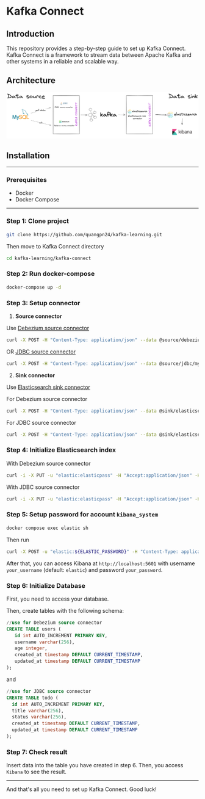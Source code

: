 # Kafka Connect
## Introduction
This repository provides a step-by-step guide to set up Kafka Connect. Kafka Connect is a framework to stream data between Apache Kafka and other systems in a reliable and scalable way.

## Architecture
![](./assets/architecture.png)
## Installation

---
### Prerequisites
- Docker
- Docker Compose
---

### Step 1: Clone project
```bash 
git clone https://github.com/quangpn24/kafka-learning.git 
```
Then move to Kafka Connect directory 
```bash
cd kafka-learning/kafka-connect
```
### Step 2: Run docker-compose
```bash
docker-compose up -d
```

### Step 3: Setup connector
1. **Source connector**

Use [Debezium source connector](https://docs.confluent.io/kafka-connectors/debezium-mysql-source/current/overview.html)
```bash
curl -X POST -H "Content-Type: application/json" --data @source/debezium/mysql-user-source.json http://localhost:8083/connectors
```

OR [JDBC source connector](https://docs.confluent.io/kafka-connectors/jdbc/current/source-connector/overview.html)
```bash
curl -X POST -H "Content-Type: application/json" --data @source/jdbc/mysql-todo-source.json http://localhost:8083/connectors
```
2. **Sink connector**

 Use [Elasticsearch sink connector](https://docs.confluent.io/kafka-connectors/elasticsearch/current/overview.html)

For Debezium source connector
```bash
curl -X POST -H "Content-Type: application/json" --data @sink/elasticsearch/es-user-sink-for-debezium.json http://localhost:8083/connectors
```

For JDBC source connector
```bash
curl -X POST -H "Content-Type: application/json" --data @sink/elasticsearch/es-todo-sink-for-jdbc.json http://localhost:8083/connectors
```

### Step 4: Initialize Elasticsearch index
With Debezium source connector
```bash
curl -i -X PUT -u "elastic:elasticpass" -H "Accept:application/json" -H  "Content-Type:application/json" http://localhost:9200/debezium.cdc.users -d @indexes/user-index.json
```
With JDBC source connector
```bash
curl -i -X PUT -u "elastic:elasticpass" -H "Accept:application/json" -H  "Content-Type:application/json" http://localhost:9200/jdbc.test-kafka-connect.todo -d @indexes/todo-index.json
```

### Step 5: Setup password for account `kibana_system`
```bash
docker compose exec elastic sh
```
Then run
```bash
curl -X POST -u "elastic:${ELASTIC_PASSWORD}" -H "Content-Type: application/json" http://localhost:9200/_security/user/kibana_system/_password -d "{ \"password\": \"${KIBANA_PASSWORD}\" }"
```
After that, you can access Kibana at `http://localhost:5601` with username `your_username` (default: `elastic`) and password `your_password`.

### Step 6: Initialize Database
First, you need to access your database.

Then, create tables with the following schema:
```sql 
//use for Debezium source connector
CREATE TABLE users (
   id int AUTO_INCREMENT PRIMARY KEY,
   username varchar(256),
   age integer,
   created_at timestamp DEFAULT CURRENT_TIMESTAMP,
   updated_at timestamp DEFAULT CURRENT_TIMESTAMP
); 
```
and 
```sql
//use for JDBC source connector
CREATE TABLE todo (
  id int AUTO_INCREMENT PRIMARY KEY,
  title varchar(256),
  status varchar(256),
  created_at timestamp DEFAULT CURRENT_TIMESTAMP,
  updated_at timestamp DEFAULT CURRENT_TIMESTAMP
);
```

### Step 7: Check result
Insert data into the table you have created in step 6.
Then, you access `Kibana` to see the result.

---
And that's all you need to set up Kafka Connect. Good luck!
